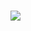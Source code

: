 <html>
<head>
<title>
    Texture Atlas
</title>
<body>
<h1>
</h1>
<img src="https://i.imgur.com/nVN7TOK.png">
</body>
</html>
